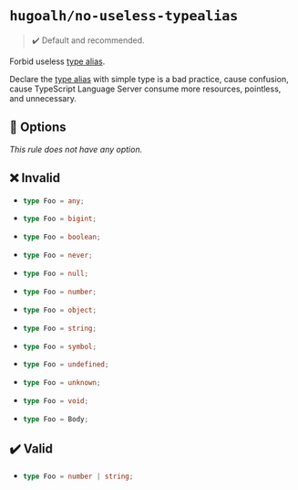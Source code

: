 # `hugoalh/no-useless-typealias`

> ✔️ Default and recommended.

Forbid useless [type alias][typescript-typealias].

Declare the [type alias][typescript-typealias] with simple type is a bad practice, cause confusion, cause TypeScript Language Server consume more resources, pointless, and unnecessary.

## 🔧 Options

*This rule does not have any option.*

## ❌ Invalid

- ```ts
  type Foo = any;
  ```
- ```ts
  type Foo = bigint;
  ```
- ```ts
  type Foo = boolean;
  ```
- ```ts
  type Foo = never;
  ```
- ```ts
  type Foo = null;
  ```
- ```ts
  type Foo = number;
  ```
- ```ts
  type Foo = object;
  ```
- ```ts
  type Foo = string;
  ```
- ```ts
  type Foo = symbol;
  ```
- ```ts
  type Foo = undefined;
  ```
- ```ts
  type Foo = unknown;
  ```
- ```ts
  type Foo = void;
  ```
- ```ts
  type Foo = Body;
  ```

## ✔️ Valid

- ```ts
  type Foo = number | string;
  ```

[typescript-typealias]: https://www.typescriptlang.org/docs/handbook/2/everyday-types.html#type-aliases
